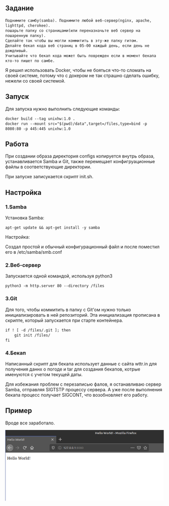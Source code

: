 ## Задание
```
Поднимите самбу(samba). Поднимите любой веб-сервер(nginx, apache, lighttpd, cherokee). 
пошарьте папку со страницами(или переназначьте веб сервер на пошаренную папку). 
Сделайте так чтобы вы могли коммитить в эту-же папку гитом.
Делайте бекап кода веб страниц в 05-00 каждый день, если день не дождливый. 
Учитывайте что бекап кода может быть поврежден если в момент бекапа кто-то пишет по самбе.
```

Я решил использовать Docker, чтобы не бояться что-то сломать на своей системе, потому что с докером не так страшно сделать ошибку, нежели со своей системой.

## Запуск 

Для запуска нужно выполнить следующие команды:
```
docker build --tag unixhw:1.0 .
docker run --mount src="$(pwd)/data",target=/files,type=bind -p 8080:80 -p 445:445 unixhw:1.0
```

## Работа

При создании образа директория configs копируется внутрь образа, устанавливается Samba и Git, также перемещает конфигруационные файлы в соответствующие директории. 

При запуске записукается скрипт init.sh.

## Настройка

### 1.Samba

Установка Samba:
```
apt-get update && apt-get install -y samba
```
Настройка:

Создал простой и обычный конфигурационный файл и после поместил его в /etc/samba/smb.conf 

### 2.Веб-сервер

Запускается одной командой, используя python3
```
python3 -m http.server 80 --directory /files
```

### 3.Git

Для того, чтобы коммитить в папку с Git'ом нужно только инициализировать в ней репозиторий. Эта инициализация прописана в скрипте, который запускается при старте контейнера.
```Shell
if ! [ -d /files/.git ]; then
	git init /files/
fi
```

### 4.Бекап

Написанный скрипт для бекапа использует данные с сайта wttr.in для получения даннх о погоде и tar для создания бекапов, котрые именуются с учетом текущей даты.

Для избежания проблем с перезаписью фалов, я останавливаю сервер Samba, отправляя SIGTSTP процессу сервера. А уже после выполнения бекапа процесс получает SIGCONT, что возобновляет его работу.

## Пример

Вроде все заработало.

![alt text](https://raw.githubusercontent.com/DumDereDum/UNIX_hse/master/22.04.2020/src_img/work.png) 
